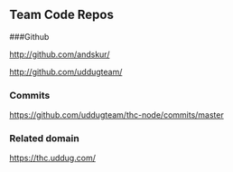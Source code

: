 ## Team Code Repos
###Github

http://github.com/andskur/

http://github.com/uddugteam/

### Commits
https://github.com/uddugteam/thc-node/commits/master

### Related domain
https://thc.uddug.com/